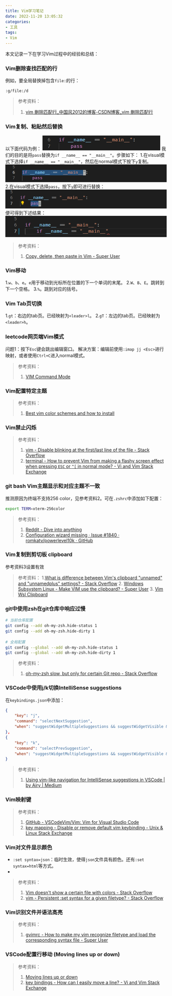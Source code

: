 ```yaml
---
title: Vim学习笔记
date: 2022-11-20 13:05:32
categories:
- 工具
tags:
- Vim
---
```

本文记录一下在学习Vim过程中的经验和总结：
<!--more-->

### Vim删除查找匹配的行
例如，要全局替换掉包含`file:`的行：
```vim
:g/file:/d
```
> 参考资料：
> 1. [vim 删除匹配行_中国风2012的博客-CSDN博客_vim 删除匹配行](https://blog.csdn.net/hanshileiai/article/details/50528505)

### Vim复制、粘贴然后替换
以下面代码为例：
![](https://raw.githubusercontent.com/Tom89757/ImageHost/main/hexo/20230327191509.png)
我们的目的是将`pass`替换为`if __name__ == "__main__"`。步骤如下：
1.在visual模式下选择`if __name__ == "__main__"`，然后在normal模式下按下`y`复制。
![](https://raw.githubusercontent.com/Tom89757/ImageHost/main/hexo/20230327191750.png)
2.在visual模式下选择`pass`，按下`y`即可进行替换：
![](https://raw.githubusercontent.com/Tom89757/ImageHost/main/hexo/20230327191812.png)
便可得到下述结果：
![](https://raw.githubusercontent.com/Tom89757/ImageHost/main/hexo/20230327191848.png)
> 参考资料：
> 1. [Copy, delete, then paste in Vim - Super User](https://superuser.com/questions/371160/copy-delete-then-paste-in-vim)


### Vim移动
1.`w`、`b`、`e`。`e`用于移动到光标所在位置的下一个单词的末尾。
2.`W`、`B`、`E`。跳转到下一个空格。
3.`%`。跳到对应的括号。

### Vim Tab页切换
1.`gt`：右边的tab页。已经映射为`<leader>l`。
2.`gT`：左边的tab页。已经映射为`<leader>h`。

### leetcode网页端Vim模式
问题1：按下`Esc`键会跳出编辑窗口。
解决方案：编辑前使用`:imap jj <Esc>`进行映射，或者使用`Ctrl+C`进入normal模式。
> 参考资料：
> 1. [VIM Command Mode](https://leetcode.com/discuss/general-discussion/446981/vim-command-mode)

### Vim配置特定主题

> 参考资料：
> 1. [Best vim color schemes and how to install](https://linuxhint.com/best_vim_color_schemes/)


### Vim禁止闪烁

> 参考资料：
> 1. [vim - Disable blinking at the first/last line of the file - Stack Overflow](https://stackoverflow.com/questions/5933568/disable-blinking-at-the-first-last-line-of-the-file)
> 2. [terminal - How to prevent Vim from making a flashy screen effect when pressing `ESC` or `^[` in normal mode? - Vi and Vim Stack Exchange](https://vi.stackexchange.com/questions/22547/how-to-prevent-vim-from-making-a-flashy-screen-effect-when-pressing-esc-or)


### git bash Vim主题显示和对应主题不一致
推测原因为终端不支持256 color，见参考资料2。可在`.zshrc`中添加如下配置：
```bash
export TERM=xterm-256color
```
> 参考资料：
> 1. [Reddit - Dive into anything](https://www.reddit.com/r/vim/comments/ebylxb/vim_from_git_bash_showing_weird_colorscheme/)
> 2. [Configuration wizard missing · Issue #1840 · romkatv/powerlevel10k · GitHub](https://github.com/romkatv/powerlevel10k/issues/1840)

### Vim复制到剪切板 clipboard
参考资料3设置有效
> 参考资料：
> 1.[What is difference between Vim's clipboard "unnamed" and "unnamedplus" settings? - Stack Overflow](https://stackoverflow.com/questions/30691466/what-is-difference-between-vims-clipboard-unnamed-and-unnamedplus-settings) 
> 2.  [Windows Subsystem Linux - Make VIM use the clipboard? - Super User](https://superuser.com/questions/1291425/windows-subsystem-linux-make-vim-use-the-clipboard)
> 3. [Vim Wsl Clipboard](https://waylonwalker.com/vim-wsl-clipboard/)


### git中使用zsh在git仓库中响应过慢
```bash
# 当前仓库配置
git config --add oh-my-zsh.hide-status 1
git config --add oh-my-zsh.hide-dirty 1

# 全局配置
git config --global --add oh-my-zsh.hide-status 1
git config --global --add oh-my-zsh.hide-dirty 1
```
> 参考资料：
> 1. [oh-my-zsh slow, but only for certain Git repo - Stack Overflow](https://stackoverflow.com/questions/12765344/oh-my-zsh-slow-but-only-for-certain-git-repo)


### VSCode中使用j/k切换IntelliSense suggestions
在`keybindings.json`中添加：
```json
{
	"key": "j",
	"command": "selectNextSuggestion",
	"when": "suggestWidgetMultipleSuggestions && suggestWidgetVisible && textInputFocus && vim.mode=='Insert'"
},
{
	"key": "k",
	"command": "selectPrevSuggestion",
	"when": "suggestWidgetMultipleSuggestions && suggestWidgetVisible && textInputFocus && vim.mode=='Insert'"
}
```
> 参考资料：
> 1. [Using vim-like navigation for IntelliSense suggestions in VSCode | by Airy | Medium](https://airyboy.medium.com/using-vim-like-navigation-for-intellisense-suggestions-in-vscode-3c310ac73844)


### Vim映射键

> 参考资料：
> 1. [GitHub - VSCodeVim/Vim: Vim for Visual Studio Code](https://github.com/VSCodeVim/Vim)
> 2. [key mapping - Disable or remove default vim keybinding - Unix & Linux Stack Exchange](https://unix.stackexchange.com/questions/180926/disable-or-remove-default-vim-keybinding)


### Vim对文件显示颜色
- `:set syntax=json`：临时生效，使得`json`文件具有颜色。还有`:set syntax=html`等方式。
- 
> 参考资料：
> 1. [Vim doesn't show a certain file with colors - Stack Overflow](https://stackoverflow.com/questions/19657384/vim-doesnt-show-a-certain-file-with-colors)
> 2. [vim - Persistent :set syntax for a given filetype? - Stack Overflow](https://stackoverflow.com/questions/11666170/persistent-set-syntax-for-a-given-filetype)


### Vim识别文件并语法高亮

> 参考资料：
> 1. [gvimrc - How to make my vim recognize filetype and load the corresponding syntax file - Super User](https://superuser.com/questions/620374/how-to-make-my-vim-recognize-filetype-and-load-the-corresponding-syntax-file)

### VSCode配置行移动 (Moving lines up or down)

> 参考资料：
> 1. [Moving lines up or down](https://vim.fandom.com/wiki/Moving_lines_up_or_down#:~:text=Mappings%20to%20move%20lines,-The%20following%20mappings&text=In%20normal%20mode%20or%20in,move%20the%20current%20line%20up.)
> 2. [key bindings - How can I easily move a line? - Vi and Vim Stack Exchange](https://vi.stackexchange.com/questions/2674/how-can-i-easily-move-a-line)






















